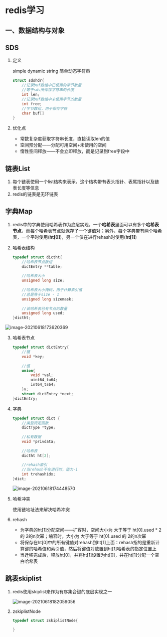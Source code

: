 # redis学习

## 一、数据结构与对象

## SDS

1. 定义

   simple dynamic string 简单动态字符串

   ```c
   struct sdshdr{
       //记录buf数组中已使用的字节数量
       //等于sds所保存字符串的长度
       int len;
       //记录buf数组中未使用字节的数量
       int free;
       //字节数组，用于保存字符
       char buf[]
   }
   ```

2. 优化点
   - 常数复杂度获取字符串长度，直接读取len的值
   - 空间预分配——分配可用空间+未使用的空间
   - 惰性空间释放——不会立即释放，而是记录到free字段中



## 链表List

1. 每个链表使用一个list结构来表示，这个结构带有表头指针、表尾指针以及链表长度等信息
2. redis的链表是无环链表



## 字典Map

1. redis中的字典使用哈希表作为底层实现，一个**哈希表**里面可以有多个**哈希表节点**，而每个哈希表节点就保存了一个键值对；另外，每个字典带有两个哈希表，一个平时使用(**ht[0]**)，另一个仅在进行rehash时使用(**ht[1]**)

2. 哈希表结构

   ```c
   typedef struct dictht{
       //哈希表节点数组
       dictEntry **table;
       
       //哈希表大小
       unsigned long size;
       
       //哈希表大小掩码，用于计算索引值
       //总是等于size - 1
       unsigned long sizemask;
       
       //该哈希表已有节点的数量
       unsigned long used;
   }dictht;
   ```

![image-20210618173620369](C:\Users\weiyu02\AppData\Roaming\Typora\typora-user-images\image-20210618173620369.png)

3. 哈希表节点

   ```c
   typedef struct dictEntry{
       //键
       void *key;
       
       //值
       union{
           void *val;
           uint64_tu64;
           int64_ts64;
       }v;
       struct dictEntry *next;
   }dictEntry;
   ```

4. 字典

   ```c
   typedef struct dict {
       //类型特定函数
       dictType *type;
       
       //私有数据
       void *privdata;
       
       //哈希表
       dictht ht[2];
       
       //rehash索引
       //当rehash不在进行时，值为-1
       int trehashidx;
   }dict;
   ```

   ![image-20210618174448570](C:\Users\weiyu02\AppData\Roaming\Typora\typora-user-images\image-20210618174448570.png)

5. 哈希冲突

   使用链地址法来解决哈希冲突

6. rehash

   - 为字典的ht[1]分配空间——扩容时，空间大小为 大于等于 ht[0].used * 2 的 2的n次幂；缩容时，大小为 大于等于 ht[0].used 的 2的n次幂
   - 将保存在ht[0]中的所有键值对rehash到ht[1]上面：rehash指的是重新计算键的哈希值和索引值，然后将键值对放置到ht[1]哈希表的指定位置上
   - 当迁移完成后，释放ht[0]，并将ht[1]设置为ht[0]，并在ht[1]分配一个空白哈希表



## 跳表skiplist

1. redis使用skiplist来作为有序集合键的底层实现之一

   ![image-20210618182059056](C:\Users\weiyu02\AppData\Roaming\Typora\typora-user-images\image-20210618182059056.png)

2. zskiplistNode

   ```c
   typedef struct zskiplistNode{
       
   }
   ```

   
